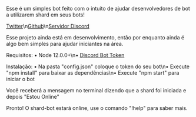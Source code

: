 Esse é um simples bot feito com o intuito de ajudar desenvolvedores de bot a utilizarem shard em seus bots!

[Twitter](https://twitter.com/Whiteziin_?s=09)\n[Github](https://github.com/Whiteziin)\n[Servidor Discord](https://discord.gg/cy2Rmh9)

Esse projeto ainda está em desenvolvimento, então por enquanto ainda é algo bem simples para ajudar iniciantes na área.

Requisitos:
• Node 12.0.0+\n• [Discord Bot Token](https://discord.com/developers/applications)

Instalação:
• Na pasta "config.json" coloque o token do seu bot\n• Execute "npm install" para baixar as dependências\n• Execute "npm start" para iniciar o bot

Você receberá a mensagem no terminal dizendo que a shard foi iniciada e depois "Estou Online"

Pronto! O shard-bot estará online, use o comando "!help" para saber mais.